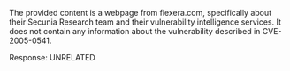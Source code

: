 The provided content is a webpage from flexera.com, specifically about their Secunia Research team and their vulnerability intelligence services. It does not contain any information about the vulnerability described in CVE-2005-0541.

Response: UNRELATED